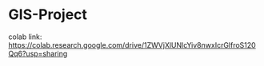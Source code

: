 # GIS-Project
colab link: https://colab.research.google.com/drive/1ZWVjXlUNlcYiv8nwxIcrGlfroS120Qq6?usp=sharing
